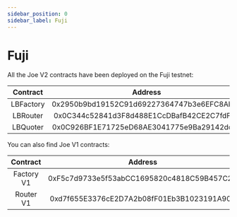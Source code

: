 ```yaml
---
sidebar_position: 0
sidebar_label: Fuji
---
```


# Fuji

All the Joe V2 contracts have been deployed on the Fuji testnet:

| Contract      | Address 
| :---:         | :----:   
| LBFactory     | 0x2950b9bd19152C91d69227364747b3e6EFC8Ab7F
| LBRouter      | 0x0C344c52841d3F8d488E1CcDBafB42CE2C7fdFA9
| LBQuoter      | 0x0C926BF1E71725eD68AE3041775e9Ba29142dca9

You can also find Joe V1 contracts:

| Contract      | Address 
| :---:         | :----:   
| Factory V1    |  0xF5c7d9733e5f53abCC1695820c4818C59B457C2C
| Router V1     | 0xd7f655E3376cE2D7A2b08fF01Eb3B1023191A901